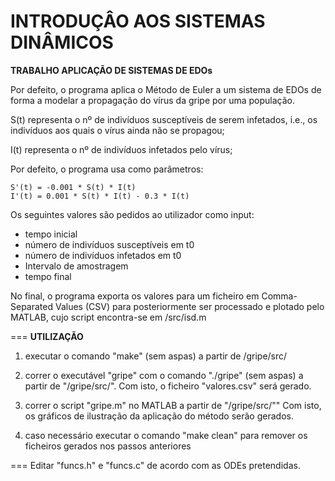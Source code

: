 INTRODUÇÂO AOS SISTEMAS DINÂMICOS
===

**TRABALHO APLICAÇÃO DE SISTEMAS DE EDOs**

Por defeito, o programa aplica o Método de Euler a um sistema de EDOs de forma a modelar a propagação do vírus da gripe por uma população.

S(t) representa o nº de indivíduos susceptíveis de serem infetados, i.e., os indivíduos aos quais o vírus ainda não se propagou;

I(t) representa o nº de indivíduos infetados pelo vírus;

Por defeito, o programa usa como parâmetros:

	S'(t) = -0.001 * S(t) * I(t)
	I'(t) = 0.001 * S(t) * I(t) - 0.3 * I(t)

Os seguintes valores são pedidos ao utilizador como input:
- tempo inicial
- número de indivíduos susceptíveis em t0
- número de indivíduos infetados em t0
- Intervalo de amostragem
- tempo final

No final, o programa exporta os valores para um ficheiro em Comma-Separated Values (CSV) para posteriormente ser processado e plotado pelo MATLAB, cujo script encontra-se em /src/isd.m

===
**UTILIZAÇÃO**

1) executar o comando "make" (sem aspas) a partir de /gripe/src/

2) correr o executável "gripe" com o comando "./gripe" (sem aspas) a partir de "/gripe/src/". Com isto, o ficheiro "valores.csv" será gerado.

3) correr o script "gripe.m" no MATLAB a partir de "/gripe/src/"" Com isto, os gráficos de ilustração da aplicação do método serão gerados.

4) caso necessário executar o comando "make clean" para remover os ficheiros gerados nos passos anteriores

===
Editar "funcs.h" e "funcs.c" de acordo com as ODEs pretendidas.
